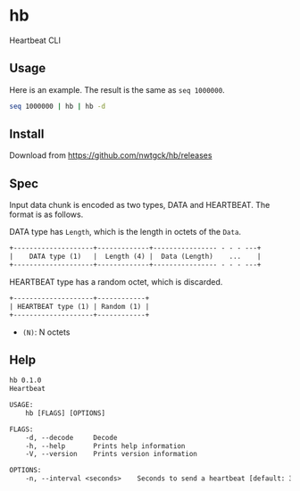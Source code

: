 # hb
Heartbeat CLI

## Usage

Here is an example. The result is the same as `seq 1000000`.

```bash
seq 1000000 | hb | hb -d
```

## Install

Download from <https://github.com/nwtgck/hb/releases>

## Spec

Input data chunk is encoded as two types, DATA and HEARTBEAT. The format is as follows.

DATA type has `Length`, which is the length in octets of the `Data`.

```txt
+--------------------+-------------+---------------- - - - ---+
|    DATA type (1)   |  Length (4) |  Data (Length)    ...    |
+--------------------+-------------+---------------- - - - ---+
```

HEARTBEAT type has a random octet, which is discarded.

```txt
+--------------------+------------+
| HEARTBEAT type (1) | Random (1) |
+--------------------+------------+
```

* `(N)`: N octets

## Help

```txt
hb 0.1.0
Heartbeat

USAGE:
    hb [FLAGS] [OPTIONS]

FLAGS:
    -d, --decode     Decode
    -h, --help       Prints help information
    -V, --version    Prints version information

OPTIONS:
    -n, --interval <seconds>    Seconds to send a heartbeat [default: 30]
```
